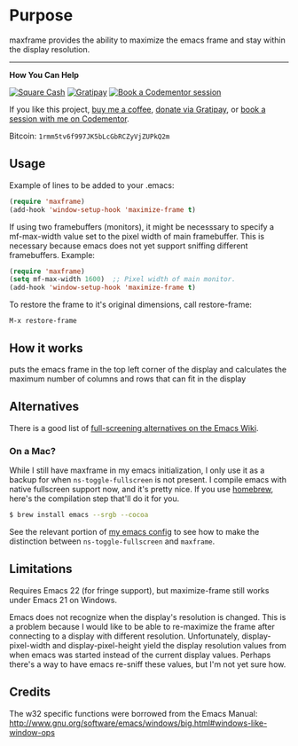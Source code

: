 # Purpose

maxframe provides the ability to maximize the emacs frame and stay within
the display resolution.

---

**How You Can Help**

[![Square Cash](http://img.shields.io/badge/square%20cash-$rmm5t-brightgreen.svg)][square]
[![Gratipay](http://img.shields.io/gratipay/rmm5t.svg)][gratipay]
[![Book a Codementor session](http://img.shields.io/badge/codementor-book%20a%20session-orange.svg)][codementor]

If you like this project, [buy me a coffee][square], [donate via Gratipay][gratipay], or [book a session with me on Codementor][codementor].

Bitcoin: `1rmm5tv6f997JK5bLcGbRCZyVjZUPkQ2m`

[square]: https://cash.me/$rmm5t "Donate to rmm5t for open source!"
[gratipay]: https://gratipay.com/rmm5t/ "Donate to rmm5t for open source!"
[bitcoin]: bitcoin:1rmm5tv6f997JK5bLcGbRCZyVjZUPkQ2m?amount=0.01&label=Coffee%20to%20rmm5t%20for%20Open%20Source "Buy rmm5t a coffee for open source!"
[codementor]: https://www.codementor.io/rmm5t?utm_campaign=profile&utm_source=button-rmm5t&utm_medium=shields "Book a session with rmm5t on Codementor!"

## Usage

Example of lines to be added to your .emacs:

```lisp
(require 'maxframe)
(add-hook 'window-setup-hook 'maximize-frame t)
```

If using two framebuffers (monitors), it might be necesssary to specify a
mf-max-width value set to the pixel width of main framebuffer.  This is
necessary because emacs does not yet support sniffing different
framebuffers.  Example:

```lisp
(require 'maxframe)
(setq mf-max-width 1600)  ;; Pixel width of main monitor.
(add-hook 'window-setup-hook 'maximize-frame t)
```

To restore the frame to it's original dimensions, call restore-frame:

    M-x restore-frame

## How it works

puts the emacs frame in the top left corner of the display and calculates
the maximum number of columns and rows that can fit in the display

## Alternatives

There is a good list of [full-screening alternatives on the Emacs Wiki](http://emacswiki.org/emacs/FullScreen).

### On a Mac?

While I still have maxframe in my emacs initialization, I only use it as a
backup for when `ns-toggle-fullscreen` is not present. I compile emacs with
native fullscreen support now, and it's pretty nice. If you use
[homebrew](https://github.com/mxcl/homebrew), here's the compilation step
that'll do it for you.

```bash
$ brew install emacs --srgb --cocoa
```

See the relevant portion of
[my emacs config](https://github.com/rmm5t/dotfiles/blob/master/emacs.d/personal/maxframe.el)
to see how to make the distinction between `ns-toggle-fullscreen` and
`maxframe`.

## Limitations

Requires Emacs 22 (for fringe support), but maximize-frame still works
under Emacs 21 on Windows.

Emacs does not recognize when the display's resolution is changed. This is
a problem because I would like to be able to re-maximize the frame after
connecting to a display with different resolution. Unfortunately,
display-pixel-width and display-pixel-height yield the display resolution
values from when emacs was started instead of the current display
values. Perhaps there's a way to have emacs re-sniff these values, but I'm
not yet sure how.

## Credits

The w32 specific functions were borrowed from the Emacs Manual:
http://www.gnu.org/software/emacs/windows/big.html#windows-like-window-ops

